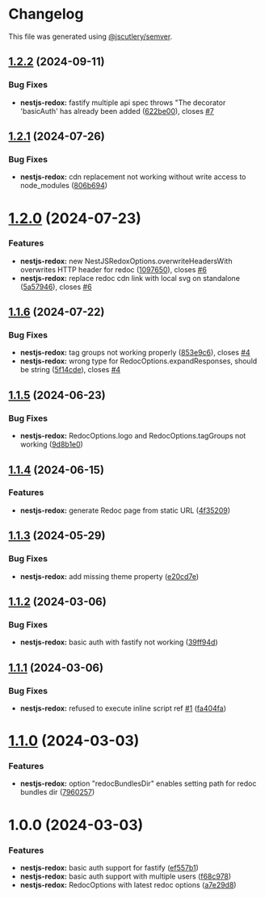 # Changelog

This file was generated using [@jscutlery/semver](https://github.com/jscutlery/semver).

## [1.2.2](https://github.com/julianpoemp/nestjs-redox/compare/nestjs-redox-1.2.1...nestjs-redox-1.2.2) (2024-09-11)

### Bug Fixes

- **nestjs-redox:** fastify multiple api spec throws "The decorator 'basicAuth' has already been added ([622be00](https://github.com/julianpoemp/nestjs-redox/commit/622be00dbb1d449e84d4b36f74fc4e7a91dfee47)), closes [#7](https://github.com/julianpoemp/nestjs-redox/issues/7)

## [1.2.1](https://github.com/julianpoemp/nestjs-redox/compare/nestjs-redox-1.2.0...nestjs-redox-1.2.1) (2024-07-26)

### Bug Fixes

- **nestjs-redox:** cdn replacement not working without write access to node_modules ([806b694](https://github.com/julianpoemp/nestjs-redox/commit/806b6940f3b648b388453b5b3850092dfdb8d9c9))

# [1.2.0](https://github.com/julianpoemp/nestjs-redox/compare/nestjs-redox-1.1.6...nestjs-redox-1.2.0) (2024-07-23)

### Features

- **nestjs-redox:** new NestJSRedoxOptions.overwriteHeadersWith overwrites HTTP header for redoc ([1097650](https://github.com/julianpoemp/nestjs-redox/commit/109765041575547d956bb1ab5be16efb40b0d102)), closes [#6](https://github.com/julianpoemp/nestjs-redox/issues/6)
- **nestjs-redox:** replace redoc cdn link with local svg on standalone ([5a57946](https://github.com/julianpoemp/nestjs-redox/commit/5a579462d4a68c835130de1b94b0188ff528d6b6)), closes [#6](https://github.com/julianpoemp/nestjs-redox/issues/6)

## [1.1.6](https://github.com/julianpoemp/nestjs-redox/compare/nestjs-redox-1.1.5...nestjs-redox-1.1.6) (2024-07-22)

### Bug Fixes

- **nestjs-redox:** tag groups not working properly ([853e9c6](https://github.com/julianpoemp/nestjs-redox/commit/853e9c641b66a9b2cfdacd0bb749d854d5087098)), closes [#4](https://github.com/julianpoemp/nestjs-redox/issues/4)
- **nestjs-redox:** wrong type for RedocOptions.expandResponses, should be string ([5f14cde](https://github.com/julianpoemp/nestjs-redox/commit/5f14cdedfdf3f7c689c73ae749fcf7b52294cf0f)), closes [#4](https://github.com/julianpoemp/nestjs-redox/issues/4)

## [1.1.5](https://github.com/julianpoemp/nestjs-redox/compare/nestjs-redox-1.1.4...nestjs-redox-1.1.5) (2024-06-23)

### Bug Fixes

- **nestjs-redox:** RedocOptions.logo and RedocOptions.tagGroups not working ([9d8b1e0](https://github.com/julianpoemp/nestjs-redox/commit/9d8b1e03cb6a9e12b65e30d859c97c5130a4860f))

## [1.1.4](https://github.com/julianpoemp/nestjs-redox/compare/nestjs-redox-1.1.3...nestjs-redox-1.1.4) (2024-06-15)

### Features

- **nestjs-redox:** generate Redoc page from static URL ([4f35209](https://github.com/julianpoemp/nestjs-redox/commit/4f3520914bcce87b634a6a82484b9897dacab5a4))

## [1.1.3](https://github.com/julianpoemp/nestjs-redox/compare/nestjs-redox-1.1.2...nestjs-redox-1.1.3) (2024-05-29)

### Bug Fixes

- **nestjs-redox:** add missing theme property ([e20cd7e](https://github.com/julianpoemp/nestjs-redox/commit/e20cd7ee90c222cbc0acc8684d86bc8b9a19c119))

## [1.1.2](https://github.com/julianpoemp/nestjs-redox/compare/nestjs-redox-1.1.1...nestjs-redox-1.1.2) (2024-03-06)

### Bug Fixes

- **nestjs-redox:** basic auth with fastify not working ([39ff94d](https://github.com/julianpoemp/nestjs-redox/commit/39ff94d5be6e75d4f168a9b027fdcf92a9bf78e1))

## [1.1.1](https://github.com/julianpoemp/nestjs-redox/compare/nestjs-redox-1.1.0...nestjs-redox-1.1.1) (2024-03-06)

### Bug Fixes

- **nestjs-redox:** refused to execute inline script ref [#1](https://github.com/julianpoemp/nestjs-redox/issues/1) ([fa404fa](https://github.com/julianpoemp/nestjs-redox/commit/fa404fa09686991edddcef14cd617c5f145877d6))

# [1.1.0](https://github.com/julianpoemp/nestjs-redox/compare/nestjs-redox-1.0.0...nestjs-redox-1.1.0) (2024-03-03)

### Features

- **nestjs-redox:** option "redocBundlesDir" enables setting path for redoc bundles dir ([7960257](https://github.com/julianpoemp/nestjs-redox/commit/79602575fc098ed079f9b4f17a3e16eb47a7756d))

# 1.0.0 (2024-03-03)

### Features

- **nestjs-redox:** basic auth support for fastify ([ef557b1](https://github.com/julianpoemp/nestjs-redox/commit/ef557b17005537bd517bb2cb0a3b2b24e8e259e0))
- **nestjs-redox:** basic auth support with multiple users ([f68c978](https://github.com/julianpoemp/nestjs-redox/commit/f68c9788c4fcb0a02c3f47d7db14591a0f8aeac3))
- **nestjs-redox:** RedocOptions with latest redoc options ([a7e29d8](https://github.com/julianpoemp/nestjs-redox/commit/a7e29d895df8d30343e0204f1695a395f6c43886))
